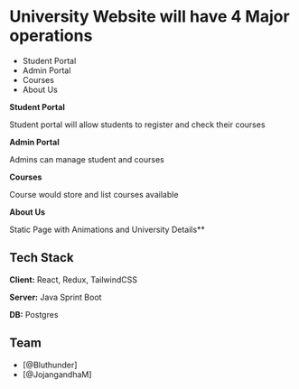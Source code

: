 # University Website will have 4 Major operations

- Student Portal
- Admin Portal
- Courses
- About Us


**Student Portal**

Student portal will allow students to register and check their courses

**Admin Portal**

Admins can manage student and courses

**Courses**

Course would store and list courses available

**About Us**

Static Page with Animations and University Details**

## Tech Stack

**Client:** React, Redux, TailwindCSS

**Server:** Java Sprint Boot

**DB:** Postgres

## Team
- [@Bluthunder]
- [@JojangandhaM]